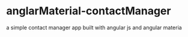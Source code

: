 # anglarMaterial-contactManager
a simple contact manager app built with angular js and angular materia
